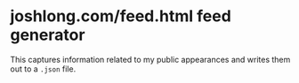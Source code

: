# joshlong.com/feed.html feed generator 

This captures information related to my public appearances and writes them out to a `.json` file.
